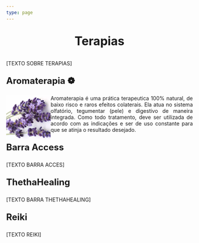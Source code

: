 ```yaml
---
type: page
---
```



<p style=" font-size:24pt; font-weight:bold; text-align:center "> Terapias </p> 


[TEXTO SOBRE TERAPIAS]

<p style=" font-size:18pt; font-weight:bold; "> Aromaterapia   &#10049;</p> 


<p style="text-align:justify"> 
<img align="left" width="120" height="120" src="https://raw.githubusercontent.com/CONEXAOSHANTY/conexaoshanty.github.io/master/imagens/imagem_lavanda.png"> Aromaterapia é uma prática terapeutica 100% natural, de baixo risco e raros efeitos colaterais. Ela atua no sistema olfatório, tegumentar (pele) e digestivo de maneira integrada. Como todo tratamento, deve ser utilizada de acordo com as indicações e ser de uso constante para que se atinja o resultado desejado.
</p>



<p style=" font-size:18pt; font-weight:bold;"> Barra Access </p> 

[TEXTO BARRA ACCES]

<p style=" font-size:18pt; font-weight:bold; "> ThethaHealing </p>

[TEXTO BARRA THETHAHEALING]

<p style=" font-size:18pt; font-weight:bold; ">  Reiki </p> 


[TEXTO REIKI]

